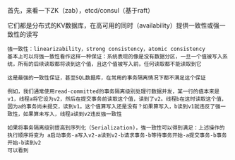 首先，来看一下ZK（zab），etcd/consul（基于raft）

它们都是分布式的KV数据库，在高可用的同时（availability）提供一致性或强一致性的读写

    強一致性：linearizability，strong consistency，atomic consistency
    基本上可以将強一致性看作这样一种保证：系统表现的像是没有数据分区，一旦一个值被写入系统，所有的后续读取都将读到这个值，且这个值被写入前，任何读取都不能读取到它

    这是最强的一致性保证，甚至SQL数据库，在常用的事务隔离情况下都不满足这个保证
    
    例如，我们通常使用read-committed的事务隔离级别处理行数据并发，某一行的值本来是v1，线程a将它设为v2，然后在提交事务前读取这个值，读到了v2。线程b在这时读取这个值，因为a的事务尚未提交，读到v1。这个值算写入还是没有？如果算写入，b读到v1就违反了强一致性，如果算未写入，线程a读到v2违反強一致性

    如果将事务隔离级别提高到序列化（Serialization)，強一致性可以得到满足：上述操作的执行顺序将变为 a启动事务-a写入v2-a读到v2-b请求事务-b等待事务开始-a提交事务-b事务开始-b读到v2
    可以看到